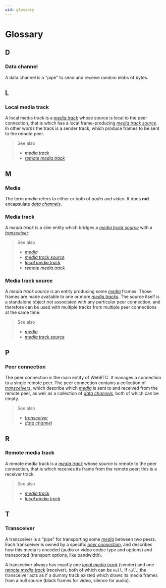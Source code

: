 ```yaml
---
uid: glossary
---
```


# Glossary

## D

### Data channel

A data channel is a "pipe" to send and receive random blobs of bytes.

## L

### Local media track

A local media track is a [_media track_](#media-track) whose source is local to the peer connection, that is which has a local frame-producing [_media track source_](#media-track-source). In other words the track is a sender track, which produce frames to be sent to the remote peer.

> See also
>
> - [_media track_](#media-track)
> - [_remote media track_](#remote-media-track)

## M

### Media

The term _media_ refers to either or both of _audio_ and _video_. It does **not** encapsulate [_data channels_](#data-channel).

### Media track

A _media track_ is a slim entity which bridges a [_media track source_](#media-track-source) with a [_transceiver_](#transceiver).

> See also
>
> - [_media_](#media)
> - [_media track source_](#media-track-source)
> - [_local media track_](#local-media-track)
> - [_remote media track_](#remote-media-track)

### Media track source

A _media track source_ is an entity producing some [_media_](#media) frames. Those frames are made available to one or more [_media tracks_](#media-track). The source itself is a standalone object not associated with any particular peer connection, and therefore can be used with multiple tracks from multiple peer connections at the same time.

> See also
>
> - [_media_](#media)
> - [_media track source_](#media-track-source)

## P

### Peer connection

The peer connection is the main entity of WebRTC. It manages a connection to a single remote peer. The peer connection contains a collection of [_transceivers_](#transceiver), which describe which [_media_](#media) is sent to and received from the remote peer, as well as a collection of [_data channels_](#data-channel), both of which can be empty.

> See also
>
> - [_transceiver_](#transceiver)
> - [_data channel_](#data-channel)

## R

### Remote media track

A remote media track is a [_media track_](#media-track) whose source is remote to the peer connection, that is which receives its frame from the remote peer; this is a receiver track.

> See also
>
> - [_media track_](#media-track)
> - [_local media track_](#local-media-track)

## T

### Transceiver

A transceiver is a "pipe" for transporting some [_media_](#media) between two peers. Each transceiver is owned by a specific [_peer connection_](#peer-connection), and describes how this media is encoded (audio or video codec type and options) and transported (transport options, like bandwidth).

A transceiver always has exactly one [_local media track_](#local-media-track) (sender) and one [_remote media track_](#remote-media-track) (receiver), both of which can be `null`. If `null`, the transceiver acts as if a dummy track existed which draws its media frames from a null source (black frames for video, silence for audio).
